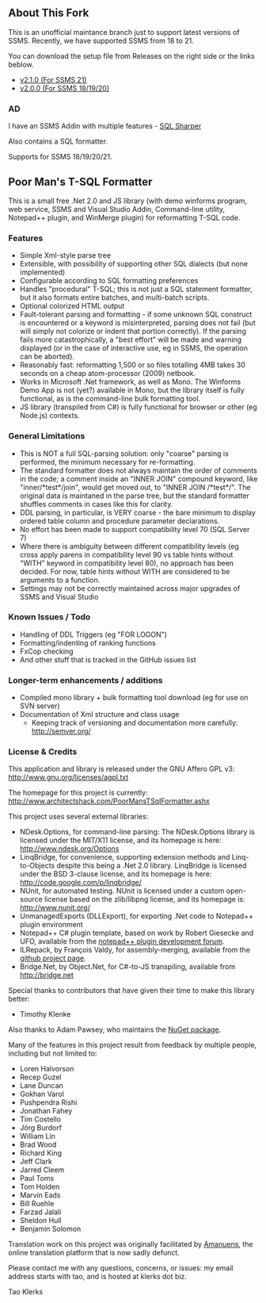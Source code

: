 ﻿## About This Fork
This is an unofficial maintance branch just to support latest versions of SSMS.
Recently, we have supported SSMS from 18 to 21.

You can download the setup file from Releases on the right side or the links beblow.

* [v2.1.0 (For SSMS 21)](https://github.com/sqlsharper/PoorMansTSqlFormatter/releases/tag/SSMS21-Setup)
* [v2.0.0 (For SSMS 18/19/20)](https://github.com/sqlsharper/PoorMansTSqlFormatter/releases/tag/SSMS20)


### AD
I have an SSMS Addin with multiple features - [SQL Sharper](https://sqlsharper.com/?git)

Also contains a SQL formatter.

Supports for SSMS 18/19/20/21.

## Poor Man's T-SQL Formatter

This is a small free .Net 2.0 and JS library (with demo winforms program, web service,
SSMS and Visual Studio Addin, Command-line utility, Notepad++ plugin, and WinMerge 
plugin) for reformatting T-SQL code.



### Features

* Simple Xml-style parse tree
* Extensible, with possibility of supporting other SQL dialects (but none implemented)
* Configurable according to SQL formatting preferences
* Handles "procedural" T-SQL; this is not just a SQL statement formatter, but it also 
    formats entire batches, and multi-batch scripts.
* Optional colorized HTML output
* Fault-tolerant parsing and formatting - if some unknown SQL construct is encountered
    or a keyword is misinterpreted, parsing does not fail (but will simply not colorize
    or indent that portion correctly). If the parsing fails more catastrophically, a 
    "best effort" will be made and warning displayed (or in the case of interactive 
    use, eg in SSMS, the operation can be aborted).
* Reasonably fast: reformatting 1,500 or so files totalling 4MB takes 30 seconds on a 
    cheap atom-processor (2009) netbook.
* Works in Microsoft .Net framework, as well as Mono. The Winforms Demo App is not (yet?)
    available in Mono, but the library itself is fully functional, as is the command-line
    bulk formatting tool.
* JS library (transpiled from C#) is fully functional for browser or other (eg Node.js) 
    contexts.


### General Limitations

* This is NOT a full SQL-parsing solution: only "coarse" parsing is performed, the 
    minimum necessary for re-formatting.
* The standard formatter does not always maintain the order of comments in the code;
    a comment inside an "INNER JOIN" compound keyword, like "inner/\*test\*/join", would
    get moved out, to "INNER JOIN /\*test\*/". The original data is maintaned in the 
    parse tree, but the standard formatter shuffles comments in cases like this for 
    clarity.
* DDL parsing, in particular, is VERY coarse - the bare minimum to display ordered table 
    column and procedure parameter declarations.
* No effort has been made to support compatibility level 70 (SQL Server 7)
* Where there is ambiguity between different compatibility levels (eg cross apply 
    parens in compatibility level 90 vs table hints without "WITH" keyword in 
    compatibility level 80), no approach has been decided. For now, table hints 
    without WITH are considered to be arguments to a function.
* Settings may not be correctly maintained across major upgrades of SSMS and Visual Studio
 
### Known Issues / Todo

* Handling of DDL Triggers (eg "FOR LOGON")
* Formatting/indenting of ranking functions 
* FxCop checking
* And other stuff that is tracked in the GitHub issues list


### Longer-term enhancements / additions

* Compiled mono library + bulk formatting tool download (eg for use on SVN server)
* Documentation of Xml structure and class usage
    * Keeping track of versioning and documentation more carefully: http://semver.org/

### License & Credits

This application and library is released under the GNU Affero GPL v3: 
http://www.gnu.org/licenses/agpl.txt

The homepage for this project is currently: 
http://www.architectshack.com/PoorMansTSqlFormatter.ashx

This project uses several external libraries:

* NDesk.Options, for command-line parsing: The NDesk.Options library is licensed under 
    the MIT/X11 license, and its homepage is here: http://www.ndesk.org/Options
* LinqBridge, for convenience, supporting extension methods and Linq-to-Objects 
    despite this being a .Net 2.0 library. LinqBridge is licensed under the BSD 3-clause 
    license, and its homepage is here: http://code.google.com/p/linqbridge/
* NUnit, for automated testing. NUnit is licensed under a custom open-source license
    based on the zlib/libpng license, and its homepage is: http://www.nunit.org/
* UnmanagedExports (DLLExport), for exporting .Net code to Notepad++ plugin environment
* Notepad++ C# plugin template, based on work by Robert Giesecke and UFO, 
    available from the [notepad++ plugin development forum](https://sourceforge.net/projects/notepad-plus/forums/forum/482781).
* ILRepack, by François Valdy, for assembly-merging, available from the [github project page](https://github.com/gluck/il-repack).
* Bridge.Net, by Object.Net, for C#-to-JS transpiling, available from http://bridge.net

Special thanks to contributors that have given their time to make this library better:

* Timothy Klenke

Also thanks to Adam Pawsey, who maintains the [NuGet package](http://nuget.org/packages/PoorMansTSQLFormatter/).

Many of the features in this project result from feedback by multiple people, including
but not limited to:

* Loren Halvorson
* Recep Guzel
* Lane Duncan
* Gokhan Varol
* Pushpendra Rishi
* Jonathan Fahey
* Tim Costello
* Jörg Burdorf
* William Lin
* Brad Wood
* Richard King
* Jeff Clark
* Jarred Cleem
* Paul Toms
* Tom Holden
* Marvin Eads
* Bill Ruehle
* Farzad Jalali
* Sheldon Hull
* Benjamin Solomon


Translation work on this project was originally facilitated by [Amanuens](http://amanuens.com/), the online translation platform that is now sadly defunct.

Please contact me with any questions, concerns, or issues: my email address starts
with tao, and is hosted at klerks dot biz.

Tao Klerks


